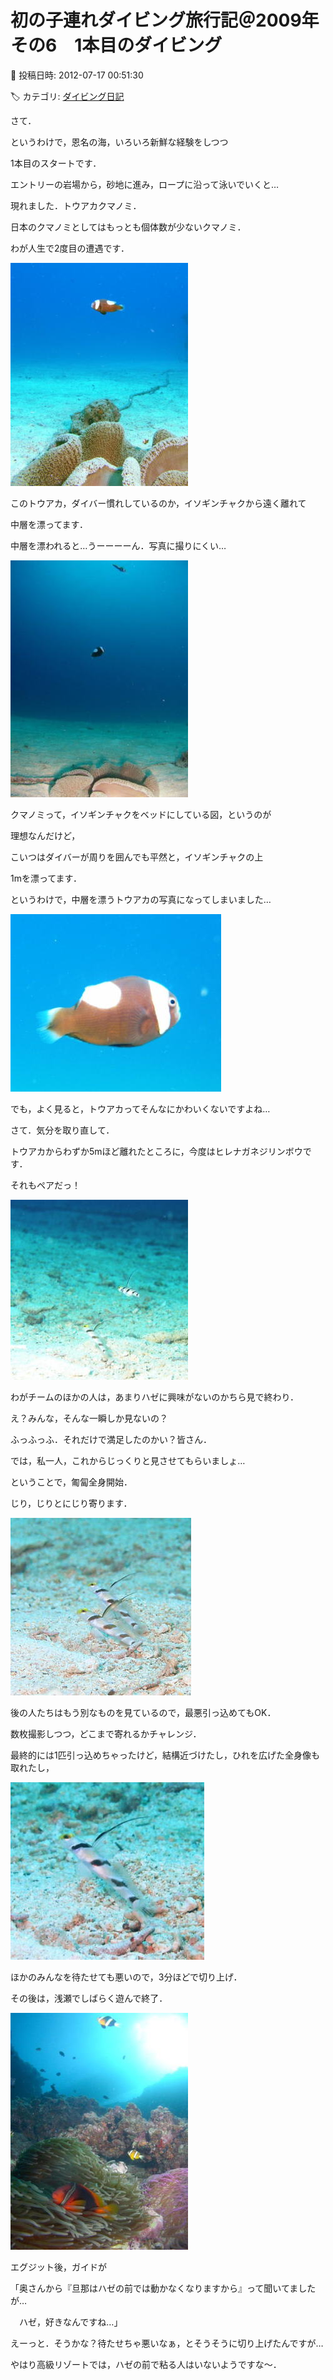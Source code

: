 # 初の子連れダイビング旅行記＠2009年　その6　1本目のダイビング

📅 投稿日時: 2012-07-17 00:51:30

🏷️ カテゴリ: [ダイビング日記](ce3a7a8d424d112fce83ee85c81a0e344.md)

さて．





というわけで，恩名の海，いろいろ新鮮な経験をしつつ


1本目のスタートです．





エントリーの岩場から，砂地に進み，ロープに沿って泳いでいくと…


現れました．トウアカクマノミ．


日本のクマノミとしてはもっとも個体数が少ないクマノミ．


わが人生で2度目の遭遇です．




![d107e9bce60427662f37835a0dca1f55.jpg](images/d107e9bce60427662f37835a0dca1f55.jpg)







このトウアカ，ダイバー慣れしているのか，イソギンチャクから遠く離れて


中層を漂ってます．


中層を漂われると…うーーーーん．写真に撮りにくい…




![7e2b827fc736bfb030f0b3438b52ed33.jpg](images/7e2b827fc736bfb030f0b3438b52ed33.jpg)







クマノミって，イソギンチャクをベッドにしている図，というのが


理想なんだけど，


こいつはダイバーが周りを囲んでも平然と，イソギンチャクの上


1mを漂ってます．





というわけで，中層を漂うトウアカの写真になってしまいました…




![42df26045c13433b6d34e7e19a185f78.jpg](images/42df26045c13433b6d34e7e19a185f78.jpg)







でも，よく見ると，トウアカってそんなにかわいくないですよね…





さて．気分を取り直して．


トウアカからわずか5mほど離れたところに，今度はヒレナガネジリンボウです．


それもペアだっ！




![27e0c05019b2dbe205d4825d8bff8d39.jpg](images/27e0c05019b2dbe205d4825d8bff8d39.jpg)







わがチームのほかの人は，あまりハゼに興味がないのかちら見で終わり．


え？みんな，そんな一瞬しか見ないの？


ふっふっふ．それだけで満足したのかい？皆さん．


では，私一人，これからじっくりと見させてもらいましょ…





ということで，匍匐全身開始．


じり，じりとにじり寄ります．




![6e4169a55902350a3079bbe73fdcbbde.jpg](images/6e4169a55902350a3079bbe73fdcbbde.jpg)







後の人たちはもう別なものを見ているので，最悪引っ込めてもOK．


数枚撮影しつつ，どこまで寄れるかチャレンジ．


最終的には1匹引っ込めちゃったけど，結構近づけたし，ひれを広げた全身像も取れたし，




![57bc5c098c06cff97b9f8c245256ba13.jpg](images/57bc5c098c06cff97b9f8c245256ba13.jpg)




ほかのみんなを待たせても悪いので，3分ほどで切り上げ．





その後は，浅瀬でしばらく遊んで終了．




![e37862aefef85e8ac60c5a923f723ae5.jpg](images/e37862aefef85e8ac60c5a923f723ae5.jpg)










エグジット後，ガイドが


「奥さんから『旦那はハゼの前では動かなくなりますから』って聞いてましたが…


　ハゼ，好きなんですね…」


えーっと．そうかな？待たせちゃ悪いなぁ，とそうそうに切り上げたんですが…


やはり高級リゾートでは，ハゼの前で粘る人はいないようですな～．
